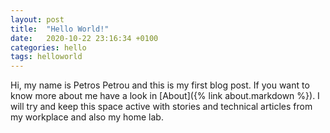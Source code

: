 ```yaml
---
layout: post
title:  "Hello World!"
date:   2020-10-22 23:16:34 +0100
categories: hello
tags: helloworld
---
```


<script src="http://petrospetrou.co.uk/commentics/embed.js"></script>


Hi, my name is Petros Petrou and this is my first blog post. If you want to know more about me have a look in [About]({% link about.markdown %}).
I will try and keep this space active with stories and technical articles from my workplace and also my home lab.


<div id="commentics"></div>
